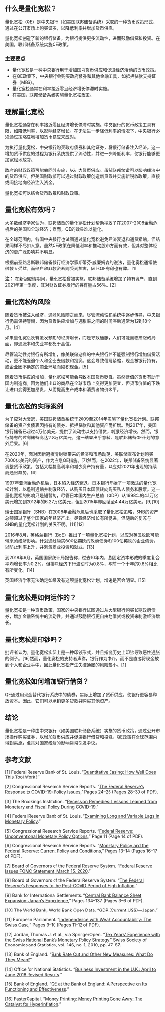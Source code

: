 ## 什么是量化宽松？

量化宽松（QE）是中央银行（如美国联邦储备系统）采取的一种货币政策形式，通过在公开市场上购买证券，以降低利率并增加货币供应。

量化宽松创造了新的银行储备，为银行提供更多流动性，进而鼓励借贷和投资。在美国，联邦储备系统实施QE政策。

### 主要要点

- 量化宽松是一种中央银行用于增加国内货币供应和促进经济活动的货币政策。
- 在QE政策下，中央银行会购买政府债券和其他金融工具，如抵押贷款支持证券（MBS）。
- 量化宽松通常在利率接近零且经济增长停滞时实施。
- 在美国，联邦储备系统实施量化宽松政策。

## 理解量化宽松

量化宽松通常在利率接近零且经济增长停滞时实施。中央银行的货币政策工具有限，如降低利率，以影响经济增长。在无法进一步降低利率的情况下，中央银行必须通过策略性地增加货币供应来应对。

为执行量化宽松，中央银行购买政府债券和其他证券，将银行储备注入经济。这一增加货币供应的过程为银行系统提供了流动性，并进一步降低利率，使银行能够更加宽松地放贷。

政府的财政政策可能会同时实施，以扩大货币供应。虽然联邦储备可以影响经济中的货币供应，但美国财政部可以通过财政政策创造新货币并实施新税收政策，直接或间接地向经济注入资金。

量化宽松可以结合货币政策和财政政策。

## 量化宽松有效吗？

大多数经济学家认为，联邦储备的量化宽松计划帮助挽救了在2007–2008金融危机后的美国和全球经济；然而，QE的效果难以量化。

在全球范围内，各国中央银行也试图通过量化宽松避免经济衰退和通货紧缩，但结果同样不尽如人意。虽然QE政策在降低利率和推动股市方面有效，但其对整体经济的更广泛影响并不明显。

根据前圣路易斯联邦储备银行经济学家斯蒂芬·威廉姆森的说法，量化宽松通常使借款人受益，而储户和非投资者则受到损害，因此QE有利也有弊。[1]

**注：** 在新冠疫情期间，量化宽松曾被实施，联邦储备系统增加了持有资产，直到2021年第一季度，其对财政证券发行的持有量占56%。[2]

## 量化宽松的风险

随着货币被注入经济，通胀风险随之而来。尽管流动性在系统中逐步传导，中央银行仍需保持警惕，因为货币供应增加与通胀率之间的时间滞后通常为12到18个月。[4]

如果量化宽松没有激发预期的经济增长，而是导致通胀，人们可能面临滞涨的局面，即通胀率和失业率都处于高位。

尽管流动性对银行有所增加，像美联储这样的中央银行并不能强制银行增加借贷活动，更不能强迫个人和企业去借款和投资。这会导致信用紧缩，现金被银行持有，或企业因不确定的商业环境而囤积现金。[5]

随着货币供应的增加，量化宽松可能会导致本国货币贬值。虽然贬值的货币有助于国内制造商，因为他们出口的商品在全球市场上变得更加便宜，但货币价值的下跌让进口变得更加昂贵，从而提高生产成本和消费者物价水平。

## 量化宽松的实际案例

为了应对大衰退，美国联邦储备系统于2009至2014年实施了量化宽松计划。联邦储备的资产负债表因持有的债券、抵押贷款和其他资产而扩增。到2017年，美国银行储备已超过4万亿美元，提供了流动性以支持借贷，刺激经济增长。然而，银行持有的过剩储备高达2.8万亿美元，这一结果出乎意料，是联邦储备QE计划的意外后果。[6]

在2020年，面对因新冠疫情封锁带来的经济和市场动荡，美联储宣布计划购买7000亿美元的资产，作为应急QE措施。[7]然而，在2022年，联邦储备系统显著调整货币政策，包括大幅提高利率和减少资产持有量，以应对2021年出现的持续高通胀趋势。[8]

1997年亚洲金融危机后，日本陷入经济衰退。日本银行开始了一项激进的量化宽松计划，以遏制通缩并刺激经济，从购买日本国债转向购买私人债务和股票。这一量化宽松的影响只是短暂的，尽管日本国内生产总值（GDP）从1998年的4.1万亿美元增加到2012年的6.27万亿美元，但到2015年却回落至4.44万亿美元。[9][10]

瑞士国家银行（SNB）在2008年金融危机后也采取了量化宽松策略，SNB的资产总额超过了整个国家的年经济产出。尽管经济增长有所促进，但随后的复苏与SNB的量化宽松计划的关系不明。[11][12]

2016年8月，英格兰银行（BoE）推出了一项量化宽松计划，以应对英国脱欧可能带来的经济影响。计划通过购买600亿英镑的政府债券和100亿英镑的企业债务，以防止利率上升，并刺激商业投资和就业。[13]

到2018年6月，英国国家统计局报告称，过去10年内，总固定资本形成的季度复合平均增长率为0.2%，但排除经济下行波动时为0.8%，与前一个十年的0.6%相比有所变化。[14]

英国经济学家无法确定如果没有这项量化宽松计划，增速是否会明显。[15]

## 量化宽松是如何运作的？

量化宽松是一种货币政策，国家的中央银行试图通过从大型银行购买长期政府债券，增加金融系统中的流动性，并通过鼓励银行更自由地借贷或投资来刺激经济增长。

## 量化宽松是印钞吗？

批评者认为，量化宽松实际上是一种印钞形式，并且指出历史上印钞导致恶性通胀的例子。[16]然而，量化宽松的支持者声称，银行作为中介，而不是直接将现金放到个人和企业手中，因此量化宽松产生失控通胀的风险较小。[1]

## 量化宽松如何增加银行借贷？

QE通过用现金替代银行系统中的债券，实际上增加了货币供应，使银行更容易释放资本。因此，它们可以承销更多贷款并购买其他资产。

## 结论

量化宽松是一种由中央银行（如美国联邦储备系统）实施的货币政策，通过公开市场操作购买证券，以增加货币供应并促进银行借贷和投资。QE政策在全球范围内得到实施，但其对国家经济的影响常常引发争议。

## 参考文献

[1] Federal Reserve Bank of St. Louis. “[Quantitative Easing: How Well Does This Tool Work?](https://www.stlouisfed.org/publications/regional-economist/third-quarter-2017/quantitative-easing-how-well-does-this-tool-work)”

[2] Congressional Research Service Reports. “[The Federal Reserve’s Response to COVID-19: Policy Issues](https://crsreports.congress.gov/product/pdf/R/R46411),” Pages 24–26 (Pages 28–30 of PDF).

[3] The Brookings Institution. “[Recession Remedies: Lessons Learned from Monetary and Fiscal Policy During COVID-19](https://www.brookings.edu/articles/lessons-learned-from-monetary-and-fiscal-policy-during-covid-19/).”

[4] Federal Reserve Bank of St. Louis. “[Examining Long and Variable Lags in Monetary Policy](https://www.stlouisfed.org/publications/regional-economist/2023/may/examining-long-variable-lags-monetary-policy).”

[5] Congressional Research Service Reports. “[Federal Reserve: Unconventional Monetary Policy Options](https://crsreports.congress.gov/product/pdf/R/R42962),” Page 11 (Page 14 of PDF).

[6] Congressional Research Service Reports. “[Monetary Policy and the Federal Reserve: Current Policy and Conditions](https://crsreports.congress.gov/product/pdf/RL/RL30354/104),” Pages 13–14 (Pages 16–17 of PDF).

[7] Board of Governors of the Federal Reserve System. “[Federal Reserve Issues FOMC Statement, March 15, 2020](https://www.federalreserve.gov/newsevents/pressreleases/monetary20200315a.htm).”

[8] Board of Governors of the Federal Reserve System. “[The Federal Reserve’s Responses to the Post-COVID Period of High Inflation](https://www.federalreserve.gov/econres/notes/feds-notes/the-federal-reserves-responses-to-the-post-covid-period-of-high-inflation-20240214.html).”

[9] Bank for International Settlements. “[Central Bank Balance Sheet Expansion: Japan’s Experience](https://www.bis.org/publ/bppdf/bispap66g.pdf),” Pages 134–137 (Pages 3–6 of PDF).

[10] The World Bank, World Bank Open Data. “[GDP (Current US$)—Japan](https://data.worldbank.org/indicator/NY.GDP.MKTP.CD?locations=JP).”

[11] European Parliament. “[Independence with Weak Accountability: The Swiss Case](https://www.europarl.europa.eu/cmsdata/211388/1_WYPLOSZ%20final.pdf),” Pages 9–10 (Pages 11–12 of PDF).

[12] Jordan, Thomas J. et al., via SpringerOpen. “[Ten Years’ Experience with the Swiss National Bank’s Monetary Policy Strategy](https://sjes.springeropen.com/counter/pdf/10.1007/BF03399293.pdf).” Swiss Society of Economics and Statistics, vol. 146, no. 1, 2010, pp. 47–57.

[13] Bank of England. “[Bank Rate Cut and Other New Measures: What Do They Mean?](https://www.bankofengland.co.uk/news/2016/august/bank-rate-cut-and-other-new-measures-what-do-they-mean)”

[14] Office for National Statistics. “[Business Investment in the U.K.: April to June 2018 Revised Results](https://www.ons.gov.uk/economy/grossdomesticproductgdp/bulletins/businessinvestment/apriltojune2018revisedresults).”

[15] Bank of England. “[QE at the Bank of England: A Perspective on Its Functioning and Effectiveness](https://www.bankofengland.co.uk/quarterly-bulletin/2022/2022-q1/qe-at-the-bank-of-england-a-perspective-on-its-functioning-and-effectiveness).”

[16] FasterCapital. “[Money Printing: Money Printing Gone Awry: The Catalyst for Hyperinflation](https://fastercapital.com/content/Money-printing--Money-Printing-Gone-Awry--The-Catalyst-for-Hyperinflation.html).”
